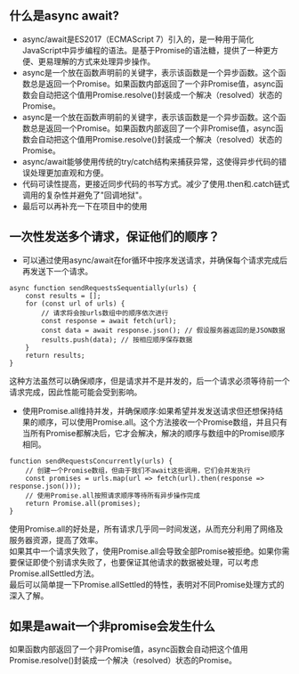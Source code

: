 ## 什么是async await?
*  async/await是ES2017（ECMAScript 7）引入的，是一种用于简化JavaScript中异步编程的语法。是基于Promise的语法糖，提供了一种更方便、更易理解的方式来处理异步操作。
* async是一个放在函数声明前的关键字，表示该函数是一个异步函数。这个函数总是返回一个Promise。如果函数内部返回了一个非Promise值，async函数会自动把这个值用Promise.resolve()封装成一个解决（resolved）状态的Promise。
* async是一个放在函数声明前的关键字，表示该函数是一个异步函数。这个函数总是返回一个Promise。如果函数内部返回了一个非Promise值，async函数会自动把这个值用Promise.resolve()封装成一个解决（resolved）状态的Promise。
* async/await能够使用传统的try/catch结构来捕获异常，这使得异步代码的错误处理更加直观和方便。
* 代码可读性提高，更接近同步代码的书写方式。减少了使用.then和.catch链式调用的复杂性并避免了"回调地狱"。
* 最后可以再补充一下在项目中的使用
## 一次性发送多个请求，保证他们的顺序？
* 可以通过使用async/await在for循环中按序发送请求，并确保每个请求完成后再发送下一个请求。
```
async function sendRequestsSequentially(urls) {
    const results = [];
    for (const url of urls) {
        // 请求将会按urls数组中的顺序依次进行
        const response = await fetch(url);
        const data = await response.json(); // 假设服务器返回的是JSON数据
        results.push(data); // 按相应顺序保存数据
    }
    return results;
}
```
这种方法虽然可以确保顺序，但是请求并不是并发的，后一个请求必须等待前一个请求完成，因此性能可能会受到影响。
* 使用Promise.all维持并发，并确保顺序:如果希望并发发送请求但还想保持结果的顺序，可以使用Promise.all。这个方法接收一个Promise数组，并且只有当所有Promise都解决后，它才会解决，解决的顺序与数组中的Promise顺序相同。
```
function sendRequestsConcurrently(urls) {
    // 创建一个Promise数组，但由于我们不await这些调用，它们会并发执行
    const promises = urls.map(url => fetch(url).then(response => response.json()));
    // 使用Promise.all按照请求顺序等待所有异步操作完成
    return Promise.all(promises);
}
```
使用Promise.all的好处是，所有请求几乎同一时间发送，从而充分利用了网络及服务器资源，提高了效率。<br>
如果其中一个请求失败了，使用Promise.all会导致全部Promise被拒绝。如果你需要保证即使个别请求失败了，也要保证其他请求的数据被处理，可以考虑Promise.allSettled方法。<br>
最后可以简单提一下Promise.allSettled的特性，表明对不同Promise处理方式的深入了解。

## 如果是await一个非promise会发生什么
如果函数内部返回了一个非Promise值，async函数会自动把这个值用Promise.resolve()封装成一个解决（resolved）状态的Promise。